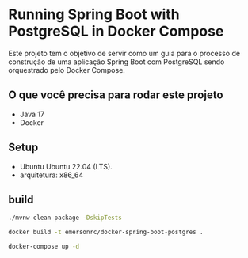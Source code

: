 
# Running Spring Boot with PostgreSQL in Docker Compose

Este projeto tem o objetivo de servir como um guia para o processo de construção de uma aplicação Spring Boot com PostgreSQL sendo orquestrado pelo Docker Compose.

## O que você precisa para rodar este projeto

- Java 17
- Docker



## Setup

- Ubuntu  Ubuntu 22.04 (LTS).
- arquitetura: x86_64 

## build

```sh
./mvnw clean package -DskipTests
```
```sh
docker build -t emersonrc/docker-spring-boot-postgres .
```
```sh
docker-compose up -d
```
